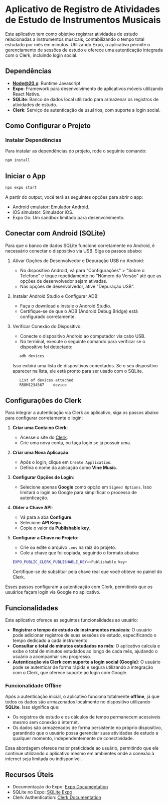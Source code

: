 # Aplicativo de Registro de Atividades de Estudo de Instrumentos Musicais

Este aplicativo tem como objetivo registrar atividades de estudo relacionadas a instrumentos musicais, contabilizando o tempo total estudado por mês em minutos. Utilizando Expo, o aplicativo permite o gerenciamento de sessões de estudo e oferece uma autenticação integrada com o Clerk, incluindo login social.

## Dependências

- **Node@20.x**: Runtime Javascript
- **Expo**: Framework para desenvolvimento de aplicativos móveis utilizando React Native.
- **SQLite**: Banco de dados local utilizado para armazenar os registros de atividades de estudo.
- **Clerk**: Serviço de autenticação de usuários, com suporte a login social.

## Como Configurar o Projeto

### Instalar Dependências
Para instalar as dependências do projeto, rode o seguinte comando:

```bash
npm install
```

## Iniciar o App

```bash
npx expo start
```

A partir do output, você terá as seguintes opções para abrir o app:

- Android emulator: Emulador Android.
- iOS simulator: Simulador iOS.
- Expo Go: Um sandbox limitado para desenvolvimento.

## Conectar com Android (SQLite)

Para que o banco de dados SQLite funcione corretamente no Android, é necessário conectar o dispositivo via USB. Siga os passos abaixo:

1.  Ativar Opções de Desenvolvedor e Depuração USB no Android:
      - No dispositivo Android, vá para "Configurações" > "Sobre o Telefone" e toque repetidamente no "Número da Versão" até que as opções de desenvolvedor sejam ativadas.
      - Nas opções de desenvolvedor, ative "Depuração USB".

2. Instalar Android Studio e Configurar ADB:
      - Faça o download e instale o Android Studio.
      - Certifique-se de que o ADB (Android Debug Bridge) está configurado corretamente.
  
3. Verificar Conexão do Dispositivo:
      - Conecte o dispositivo Android ao computador via cabo USB.
      - No terminal, execute o seguinte comando para verificar se o dispositivo foi detectado:
      ```bash
         adb devices
      ```
      Isso exibirá uma lista de dispositivos conectados. Se o seu dispositivo aparecer na lista, ele está pronto para ser usado com o SQLite.
      ```bash
         List of devices attached
         R58M1234567	device
      ```

## Configurações do Clerk

Para integrar a autenticação via Clerk ao aplicativo, siga os passos abaixo para configurar corretamente o login:

1. **Criar uma Conta no Clerk**:
   - Acesse o site do [Clerk](https://clerk.com/).
   - Crie uma nova conta, ou faça login se já possuir uma.

2. **Criar uma Nova Aplicação**:
   - Após o login, clique em `Create Application`.
   - Defina o nome da aplicação como **Vine Music**.

3. **Configurar Opções de Login**:
   - Selecione apenas **Google** como opção em `Signed Options`. Isso limitará o login ao Google para simplificar o processo de autenticação.

4. **Obter a Chave API**:
   - Vá para a aba **Configure**.
   - Selecione **API Keys**.
   - Copie o valor da **Publishable key**.

5. **Configurar a Chave no Projeto**:
   - Crie ou edite o arquivo `.env` na raiz do projeto.
   - Cole a chave que foi copiada, seguindo o formato abaixo:

   ```bash
   EXPO_PUBLIC_CLERK_PUBLISHABLE_KEY=<Publishable key>
   ```
   Certifique-se de substituir <Publishable key> pela chave real que você obteve no painel do Clerk.

Esses passos configuram a autenticação com Clerk, permitindo que os usuários façam login via Google no aplicativo.

   
## Funcionalidades

Este aplicativo oferece as seguintes funcionalidades ao usuário:

- **Registrar o tempo de estudo de instrumentos musicais**: O usuário pode adicionar registros de suas sessões de estudo, especificando o tempo dedicado a cada instrumento.
- **Consultar o total de minutos estudados no mês**: O aplicativo calcula e exibe o total de minutos estudados ao longo de cada mês, ajudando o usuário a acompanhar seu progresso.
- **Autenticação via Clerk com suporte a login social (Google)**: O usuário pode se autenticar de forma rápida e segura utilizando a integração com o Clerk, que oferece suporte ao login com Google.

### Funcionalidade Offline

Após a autenticação inicial, o aplicativo funciona totalmente **offline**, já que todos os dados são armazenados localmente no dispositivo utilizando **SQLite**. Isso significa que:
- Os registros de estudo e os cálculos de tempo permanecem acessíveis mesmo sem conexão à internet.
- Os dados são armazenados de forma persistente no próprio dispositivo, garantindo que o usuário possa gerenciar suas atividades de estudo a qualquer momento, independentemente de conectividade.

Essa abordagem oferece maior praticidade ao usuário, permitindo que ele continue utilizando o aplicativo mesmo em ambientes onde a conexão à internet seja limitada ou indisponível.

## Recursos Úteis

- Documentação do Expo: [Expo Documentation](https://docs.expo.dev/)
- SQLite no Expo: [SQLite Expo](https://docs.expo.dev/versions/latest/sdk/sqlite/)
- Clerk Authentication: [Clerk Documentation](https://clerk.com/docs)
